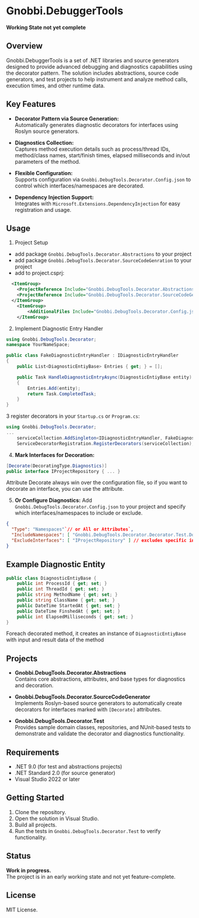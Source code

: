 # Gnobbi.DebuggerTools

**Working State not yet complete**

## Overview

Gnobbi.DebuggerTools is a set of .NET libraries and source generators designed to provide advanced debugging and diagnostics capabilities using the decorator pattern. The solution includes abstractions, source code generators, and test projects to help instrument and analyze method calls, execution times, and other runtime data.

## Key Features

- **Decorator Pattern via Source Generation:**  
  Automatically generates diagnostic decorators for interfaces using Roslyn source generators.

- **Diagnostics Collection:**  
  Captures method execution details such as process/thread IDs, method/class names, start/finish times, elapsed milliseconds and in/out parameters of the method.

- **Flexible Configuration:**  
  Supports configuration via `Gnobbi.DebugTools.Decorator.Config.json` to control which interfaces/namespaces are decorated.

- **Dependency Injection Support:**  
  Integrates with `Microsoft.Extensions.DependencyInjection` for easy registration and usage.

## Usage
1. Project Setup
* add package `Gnobbi.DebugTools.Decorator.Abstractions` to your project
* add package `Gnobbi.DebugTools.Decorator.SourceCodeGenration` to your project
* add to project.csprj:

```xml
  <ItemGroup>
    <ProjectReference Include="Gnobbi.DebugTools.Decorator.Abstractions" Version="1.0.0"/>
    <ProjectReference Include="Gnobbi.DebugTools.Decorator.SourceCodeGenerator" Version="1.0.0" OutputItemType="Analyzer" ReferenceOutputAssembly="false" />
  </ItemGroup>
	<ItemGroup>
		<AdditionalFiles Include="Gnobbi.DebugTools.Decorator.Config.json" />
	</ItemGroup>
```

2. Implement Diagnostic Entry Handler
```csharp
using Gnobbi.DebugTools.Decorator;
namespace YourNameSpace;

public class FakeDiagnosticEntryHandler : IDiagnosticEntryHandler
{
    public List<DiagnosticEntiyBase> Entries { get; } = [];

    public Task HandleDiagnosticEntryAsync(DiagnosticEntiyBase entity)
    {
        Entries.Add(entity);
        return Task.CompletedTask;
    }
}
```

3 register decorators in your `Startup.cs` or `Program.cs`:
```csharp
using Gnobbi.DebugTools.Decorator;
...
    serviceCollection.AddSingleton<IDiagnosticEntryHandler, FakeDiagnosticEntryHandler>();
    ServiceDecoratorRegistration.RegisterDecorators(serviceCollection); // this registers decorators only if interfaces are decorated
```

4. **Mark Interfaces for Decoration:**
```csharp
[Decorate(DecoratingType.Diagnostics)] 
public interface IProjectRepository { ... }
```
Attribute Decorate always win over the configuration file, so if you want to decorate an interface, you can use the attribute.

5. **Or Configure Diagnostics:**
Add `Gnobbi.DebugTools.Decorator.Config.json` to your project and specify which interfaces/namespaces to include or exclude.

```json
{
  "Type": "Namespaces"`// or All or Attributes`,
  "IncludeNamespaces": [ "Gnobbi.DebugTools.Decorator.Decorator.Test.DomainTestClasses" ], // decorates interfaces of the namespace list
  "ExcludeInterfaces": [ "IProjectRepository" ] // excludes specific interfaces from decoration
}
```

## Example Diagnostic Entity

```csharp
public class DiagnosticEntiyBase { 
	public int ProcessId { get; set; } 
	public int ThreadId { get; set; } 
	public string MethodName { get; set; } 
	public string ClassName { get; set; } 
	public DateTime StartedAt { get; set; } 
	public DateTime FinshedAt { get; set; } 
	public int ElapsedMilliseconds { get; set; } 
}
```

Foreach decorated method, it creates an instance of `DiagnosticEntiyBase` with input and result data of the method

## Projects

- **Gnobbi.DebugTools.Decorator.Abstractions**  
  Contains core abstractions, attributes, and base types for diagnostics and decoration.

- **Gnobbi.DebugTools.Decorator.SourceCodeGenerator**  
  Implements Roslyn-based source generators to automatically create decorators for interfaces marked with `[Decorate]` attributes.

- **Gnobbi.DebugTools.Decorator.Test**  
  Provides sample domain classes, repositories, and NUnit-based tests to demonstrate and validate the decorator and diagnostics functionality.

## Requirements

- .NET 9.0 (for test and abstractions projects)
- .NET Standard 2.0 (for source generator)
- Visual Studio 2022 or later

## Getting Started

1. Clone the repository.
2. Open the solution in Visual Studio.
3. Build all projects.
4. Run the tests in `Gnobbi.DebugTools.Decorator.Test` to verify functionality.

## Status

**Work in progress.**  
The project is in an early working state and not yet feature-complete.

## License

MIT License.